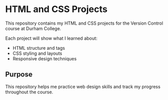 # HTML and CSS Projects

This repository contains my HTML and CSS projects for the Version Control course at Durham College.

Each project will show what I learned about:
- HTML structure and tags
- CSS styling and layouts
- Responsive design techniques

## Purpose
This repository helps me practice web design skills and track my progress throughout the course.
